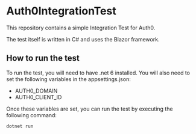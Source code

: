 # Auth0IntegrationTest

This repository contains a simple Integration Test for Auth0.

The test itself is written in C# and uses the Blazor framework.

## How to run the test

To run the test, you will need to have .net 6 installed. You will also need to set the following variables in the appsettings.json:

- AUTH0_DOMAIN
- AUTH0_CLIENT_ID

Once these variables are set, you can run the test by executing the following command:

```
dotnet run
```
